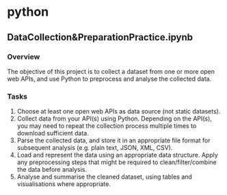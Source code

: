 # python
##  DataCollection&PreparationPractice.ipynb
### Overview 
The objective of this project is to collect a dataset from one or more open web APIs, and use Python to preprocess and analyse the collected data.
### Tasks
1) Choose at least one open web APIs as data source (not static datasets).
2) Collect data from your API(s) using Python. Depending on the API(s), you may need to repeat the collection process multiple times to download sufficient data.
3) Parse the collected data, and store it in an appropriate file format for subsequent analysis (e.g. plain text, JSON, XML, CSV).
4) Load and represent the data using an appropriate data structure. Apply any preprocessing steps that might be required to clean/filter/combine the data before analysis.
5) Analyse and summarise the cleaned dataset, using tables and visualisations where appropriate.

